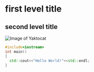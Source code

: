 # first level title 
## second level title
![Image of Yaktocat](https://octodex.github.com/images/yaktocat.png)
```cpp
#include<iostream>
int main()
{
  std::cout<<"Hello World!"<<std::endl;
}
```

